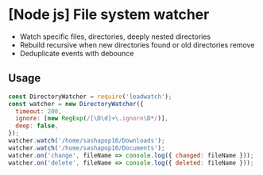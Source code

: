 # [Node js] File system watcher

- Watch specific files, directories, deeply nested directories
- Rebuild recursive when new directories found or old directories remove
- Deduplicate events with debounce

## Usage

```js
const DirectoryWatcher = require('leadwatch');
const watcher = new DirectoryWatcher({
  timeout: 200,
  ignore: [new RegExp(/[\D\d]+\.ignore\D*/)],
  deep: false,
});
watcher.watch('/home/sashapop10/Downloads');
watcher.watch('/home/sashapop10/Documents');
watcher.on('change', fileName => console.log({ changed: fileName }));
watcher.on('delete', fileName => console.log({ deleted: fileName }));
```
